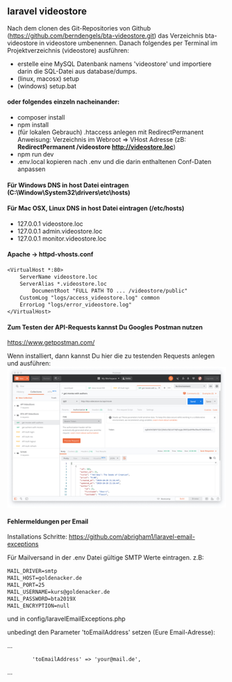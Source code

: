 ## laravel videostore

Nach dem clonen des Git-Repositories von Github (https://github.com/berndengels/bta-videostore.git)
das Verzeichnis bta-videostore in videostore umbenennen. Danach folgendes per Terminal im 
Projektverzeichnis (videostore) ausführen:

- erstelle eine MySQL Datenbank namens 'videostore' und importiere darin die SQL-Datei aus database/dumps.
- (linux, macosx) setup
- (windows) setup.bat

#### oder folgendes einzeln nacheinander:
- composer install
- npm install
- (für lokalen Gebrauch) .htaccess anlegen mit RedirectPermanent Anweisung:
 Verzeichnis im Webroot => VHost Adresse
 (zB: **RedirectPermanent /videostore http://videostore.loc**) 
- npm run dev
- .env.local kopieren nach .env und die darin enthaltenen Conf-Daten anpassen

#### Für Windows DNS in host Datei eintragen (C:\Window\System32\drivers\etc\hosts)
#### Für Mac OSX, Linux DNS in host Datei eintragen (/etc/hosts)
- 127.0.0.1 videostore.loc
- 127.0.0.1 admin.videostore.loc
- 127.0.0.1 monitor.videostore.loc

#### Apache -> httpd-vhosts.conf
```
<VirtualHost *:80>
	ServerName videostore.loc
	ServerAlias *.videostore.loc
        DocumentRoot "FULL PATH TO ... /videostore/public"
	CustomLog "logs/access_videostore.log" common
	ErrorLog "logs/error_videostore.log"
</VirtualHost>
```

#### Zum Testen der API-Requests kannst Du Googles Postman nutzen
https://www.getpostman.com/

Wenn installiert, dann kannst Du hier die zu testenden Requests anlegen und ausführen:
![Postman](./postman.jpg)

#### Fehlermeldungen per Email

Installations Schritte:
https://github.com/abrigham1/laravel-email-exceptions

Für Mailversand in der .env Datei gültige SMTP Werte eintragen. z.B:

```
MAIL_DRIVER=smtp
MAIL_HOST=goldenacker.de
MAIL_PORT=25
MAIL_USERNAME=kurs@goldenacker.de
MAIL_PASSWORD=bta2019X
MAIL_ENCRYPTION=null
```
und in config/laravelEmailExceptions.php

unbedingt den Parameter 'toEmailAddress' setzen (Eure Email-Adresse):

...
```
        'toEmailAddress' => 'your@mail.de',
```
...
